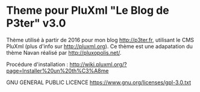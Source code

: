 # Theme pour PluXml "Le Blog de P3ter" v3.0

Thème utilisé à partir de 2016 pour mon blog http://p3ter.fr, utilisant le CMS PluXml (plus d'info sur http://pluxml.org). Ce thème est une adapatation du thème Navan réalisé par http://pluxopolis.net/.

Procédure d'installation : http://wiki.pluxml.org/?page=Installer%20un%20th%C3%A8me

GNU GENERAL PUBLIC LICENCE https://www.gnu.org/licenses/gpl-3.0.txt